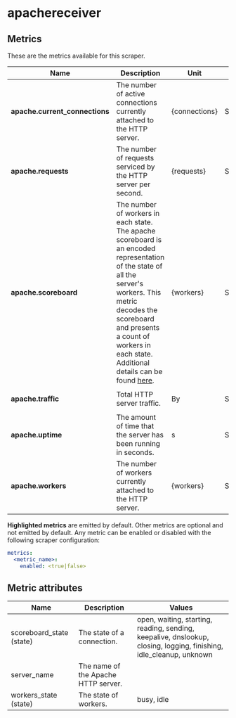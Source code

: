 [comment]: <> (Code generated by mdatagen. DO NOT EDIT.)

# apachereceiver

## Metrics

These are the metrics available for this scraper.

| Name | Description | Unit | Type | Attributes |
| ---- | ----------- | ---- | ---- | ---------- |
| **apache.current_connections** | The number of active connections currently attached to the HTTP server. | {connections} | Sum(Int) | <ul> <li>server_name</li> </ul> |
| **apache.requests** | The number of requests serviced by the HTTP server per second. | {requests} | Sum(Int) | <ul> <li>server_name</li> </ul> |
| **apache.scoreboard** | The number of workers in each state. The apache scoreboard is an encoded representation of the state of all the server's workers. This metric decodes the scoreboard and presents a count of workers in each state. Additional details can be found [here](https://metacpan.org/pod/Apache::Scoreboard#DESCRIPTION). | {workers} | Sum(Int) | <ul> <li>server_name</li> <li>scoreboard_state</li> </ul> |
| **apache.traffic** | Total HTTP server traffic. | By | Sum(Int) | <ul> <li>server_name</li> </ul> |
| **apache.uptime** | The amount of time that the server has been running in seconds. | s | Sum(Int) | <ul> <li>server_name</li> </ul> |
| **apache.workers** | The number of workers currently attached to the HTTP server. | {workers} | Sum(Int) | <ul> <li>server_name</li> <li>workers_state</li> </ul> |

**Highlighted metrics** are emitted by default. Other metrics are optional and not emitted by default.
Any metric can be enabled or disabled with the following scraper configuration:

```yaml
metrics:
  <metric_name>:
    enabled: <true|false>
```

## Metric attributes

| Name | Description | Values |
| ---- | ----------- | ------ |
| scoreboard_state (state) | The state of a connection. | open, waiting, starting, reading, sending, keepalive, dnslookup, closing, logging, finishing, idle_cleanup, unknown |
| server_name | The name of the Apache HTTP server. |  |
| workers_state (state) | The state of workers. | busy, idle |
